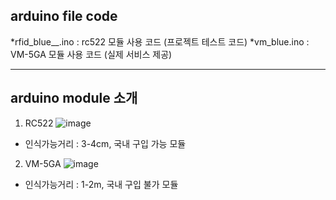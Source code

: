 ## arduino file code
*rfid_blue__.ino : rc522 모듈 사용 코드 (프로젝트 테스트 코드)
*vm_blue.ino : VM-5GA 모듈 사용 코드 (실제 서비스 제공)
***
## arduino module 소개
1. RC522
![image](https://user-images.githubusercontent.com/73197275/169961860-fca1b7d9-54ff-4737-a64f-7df3203d92f4.png)
* 인식가능거리 : 3-4cm, 국내 구입 가능 모듈 
2. VM-5GA
![image](https://user-images.githubusercontent.com/73197275/169962097-17db517f-2aed-4f74-9e82-da84c924606b.png)
* 인식가능거리 : 1-2m, 국내 구입 불가 모듈
 
